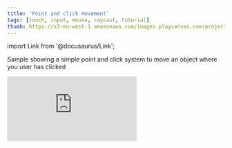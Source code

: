 ```yaml
---
title: 'Point and click movement'
tags: [touch, input, mouse, raycast, tutorial]
thumb: https://s3-eu-west-1.amazonaws.com/images.playcanvas.com/projects/12/461494/9F45F6-image-75.jpg
---
```


import Link from '@docusaurus/Link';

Sample showing a simple point and click system to move an object where you user has clicked

<div className="iframe-container">
    <iframe loading="lazy" src="https://playcanv.as/p/RQAovNH6/" title="Point and click movement" webkitallowfullscreen="true" mozallowfullscreen="true" allow="autoplay" allowfullscreen="true" allowvr="" scrolling="no" frameborder="0" />
</div>

<Link to='https://playcanvas.com/editor/project/461494/'>Open Project ↗</Link>
